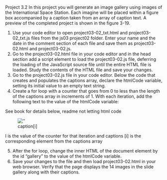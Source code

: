Project 3.2
	In this project you will generate an image gallery using images of the International Space Station. Each imagine will be placed within a figure box accompanied by a caption taken from an array of caption text. A preview of the completed project is shown in the figure 3-19.
 
1. Use your code editor to open project03-02_txt.html and project03-02_txt.js files from the js03 project02 folder. Enter your name and the date in the comment section of each file and save them as project03-02.html and project03-02.js. 
2. Go to the project03-02.html file in your code editor and in the head section add a script element to load the project03-02.js file, deferring the loading of the JavaScript source file until the entire HTML file is loaded. Study the contents of the HTML file and save your changes.
3. Go to the project03-02.js file in your code editor. Below the code that creates and populates the captions array, declare the htmlCode variable, setting its initial value to an empty text string. 
4. Create a for loop with a counter that goes from 0 to less than the length of the captions array in increments of 1. With each iteration, add the following text to the value of the htmlCode variable:

See book for details below, readme not letting html code
 <figure>
  
<img alt=’’ src=’slidei.jpg’/>

<figcaption>caption[i]</figcaption>

</figure>

I is the value of the counter for that iteration and captions [i] is the corresponding element from the captions array 

5. After the for loop, change the inner HTML of the document element by the id “gallery” to the value of the htmlCode variable.
6. Save your changes to the file and then load project03-02.html in your web browser. Verify that the page displays the 14 images in the slide gallery along with their captions. 

